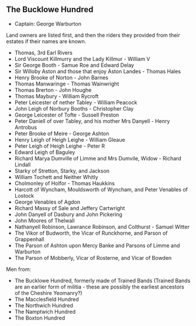 ## The Bucklowe Hundred

* Captain: George Warburton

Land owners are listed first, and then the riders they provided from their estates if their names are known.

* Thomas, 3rd Earl Rivers
* Lord Viscount Killmurry and the Lady Killmur -  William V
* Sir George Booth - Samue Roe and Edward Delay
* Sir Willoby Aston and those that enjoy Aston Landes - Thomas Hales
* Henry Brooke of Norton - John Barnes
* Thomas Manwaringe - Thomas Wainwright
* Thomas Brerton - John Houghe
* Thomas Maybury - William Rycroft
* Peter Leicester of nether Tabley - William Peacock
* John Leigh of Norbury Booths - Christopher Clay
* George Leicester of Tofte - Sussell Preston
* Peter Daniell of over Tabley, and his mother Mrs Danyell - Henry Antrobus
* Peter Brooke of Meire - George Ashton
* Henry Leigh of Heigh Leighe - William Gleaue
* Peter Leigh of Heigh Leighe - Peter R
* Edward Leigh of Baguley
* Richard Marya Dumville of Limme and Mrs Dumvile, Widow - Richard Lindall
* Starky of Stretton, Starky, and Jackson
* William Tochett and Neither Whitly
* Cholmonley of Holfor - Thomas Haukkins
* Harcott of Wyncham, Mouldsworth of Wyncham, and Peter Venables of Lostock
* George Venables of Agdon
* Richard Massy of Sale and Jeffery Cartwright
* John Danyell of Dasbury and John Pickering
* John Moores of Thelwall
* Nathanyell Robinson, Lawrance Robinson, and Colthurst - Samuel Witter
* The Vikor of Budworth, the Vicar of Runckhorne, and Parson of Grappenhall
* The Parson of Ashton upon Mercy Banke and Parsons of Limme and Warburton
* The Parson of Mobberly, Vicar of Rosterne, and Vicar of Bowden

Men from:

* The Bucklowe Hundred, formerly made of Trained Bands (Trained Bands are an earlier form of militia - these are possibly the earliest ancestors of the Cheshire Yeomanry?)
* The Macclesfield Hundred
* The Northwich Hundred
* The Namptwich Hundred
* The Boxton Hundred
